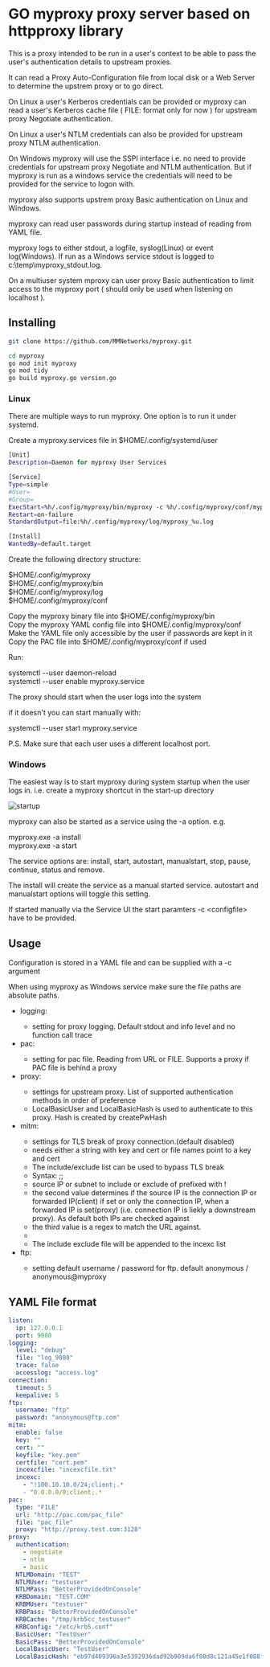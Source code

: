 # GO myproxy proxy server based on httpproxy library

This is a proxy intended to be run in a user's context to be able to pass the user's authentication details to upstream proxies. 

It can read a Proxy Auto-Configuration file from local disk or a Web Server to determine the upstrem proxy or to go direct.

On Linux a user's Kerberos credentials can be provided or myproxy can read a user's Kerberos cache file ( FILE: format only for now ) for upstream proxy Negotiate authentication. 

On Linux a user's NTLM credentials can also be provided for upstream proxy NTLM authentication.

On Windows myproxy will use the SSPI interface i.e. no need to provide credentials for upstream proxy Negotiate and NTLM authentication. But if myproxy is run as a windows service the credentials will need to be provided for the service to logon with.

myproxy also supports upstrem proxy Basic authentication on Linux and Windows.

myproxy can read user passwords during startup instead of reading from YAML file.
 
myproxy logs to either stdout, a logfile, syslog(Linux) or event log(Windows). If run as a Windows service stdout is logged to c:\temp\myproxy_stdout.log.

On a multiuser system mproxy can user proxy Basic authentication to limit access to the myproxy port ( should only be used when listening on localhost ).

## Installing

```sh
git clone https://github.com/MMNetworks/myproxy.git

cd myproxy
go mod init myproxy
go mod tidy
go build myproxy.go version.go
```
### Linux

There are multiple ways to run myproxy. One option is to run it under systemd.  

Create a myproxy.services file in $HOME/.config/systemd/user


```sh
[Unit]
Description=Daemon for myproxy User Services

[Service]
Type=simple
#User=
#Group=
ExecStart=%h/.config/myproxy/bin/myproxy -c %h/.config/myproxy/conf/myproxy.yaml
Restart=on-failure
StandardOutput=file:%h/.config/myproxy/log/myproxy_%u.log

[Install]
WantedBy=default.target
```

Create the following directory structure:

$HOME/.config/myproxy  
$HOME/.config/myproxy/bin  
$HOME/.config/myproxy/log  
$HOME/.config/myproxy/conf  

Copy the myproxy binary file into $HOME/.config/myproxy/bin  
Copy the myproxy YAML config file into $HOME/.config/myproxy/conf  
Make the YAML file only accessible by the user if passwords are kept in it  
Copy the PAC file into $HOME/.config/myproxy/conf if used  

Run:
  
systemctl --user daemon-reload  
systemctl --user enable myproxy.service 

The proxy should start when the user logs into the system  

if it doesn't you can start manually with:  
 
systemctl --user start myproxy.service  

P.S. Make sure that each user uses a different localhost port.

### Windows

The easiest way is to start myproxy during system startup when the user logs in. i.e. create a myproxy shortcut in the start-up directory 

![startup](startup.png)

myproxy can also be started as a service using the -a option. e.g.

myproxy.exe -a install  
myproxy.exe -a start

The service options are: install, start, autostart, manualstart, stop, pause, continue, status and remove.

The install will create the service as a manual started service. autostart and manualstart options will toggle this setting.

If started manually via the Service UI the start paramters -c \<configfile\> have to be provided.

## Usage

Configuration is stored in a YAML file and can be supplied with a -c argument  

When using myproxy as Windows service make sure the file paths are absolute paths.

<ul>
<li>logging:</li>
<ul>
<li>setting for proxy logging. Default stdout and info level and no function call trace</li>
</ul>
<li>pac:</li>
<ul>
<li>setting for pac file. Reading from URL or FILE. Supports a proxy if PAC file is behind a proxy</li>
</ul>
<li>proxy:</li>
<ul>
<li>settings for upstream proxy. List of supported authentication methods in order of preference</li>
<li>LocalBasicUser and LocalBasicHash is used to authenticate to this proxy. Hash is created by createPwHash</li>
</ul>
<li>mitm:</li>
<ul>
<li>settings for TLS break of proxy connection.(default disabled) </li>
<li>needs either a string with key and cert or file names point to a key and cert</li>
<li>The include/exclude list can be used to bypass TLS break </li>
<li>Syntax: <src>;<source>;<regex>
<li>        source IP or subnet to include or exclude of prefixed with !</li>
<li>        the second value determines if the source IP is the connection IP or forwarded IP(client) if set or only the connection IP, when a forwarded IP is set(proxy) (i.e. connection IP is liekly a downstream proxy). As default both IPs are checked against </li>
<li>        the third value is a regex to match the URL against.</li>
<li></li>
<li>The include exclude file will be appended to the incexc list</li> 
</ul>
<li>ftp:</li>
<ul>
<li>setting default username / password for ftp. default anonymous / anonymous@myproxy
</ul>
</ul>

## YAML File format

```yaml
listen:
  ip: 127.0.0.1
  port: 9080
logging:
  level: "debug"
  file: "log_9080"
  trace: false
  accesslog: "access.log"
connection:
  timeout: 5
  keepalive: 5
ftp:
  username: "ftp"
  password: "anonymous@ftp.com"
mitm:
  enable: false
  key: ""
  cert: ""
  keyfile: "key.pem"
  certfile: "cert.pem"
  incexcfile: "incexcfile.txt"
  incexc: 
    - "!100.10.10.0/24;client;.*
    - "0.0.0.0/0;client;.*
pac:
  type: "FILE"
  url: "http://pac.com/pac_file"
  file: "pac_file"
  proxy: "http://proxy.test.com:3128"
proxy:
  authentication:
    - negotiate
    - ntlm
    - basic
  NTLMDomain: "TEST"
  NTLMUser: "testuser"
  NTLMPass: "BetterProvidedOnConsole"
  KRBDomain: "TEST.COM"
  KRBMUser: "testuser"
  KRBPass: "BetterProvidedOnConsole"
  KRBCache: "/tmp/krb5cc_testuser"
  KRBConfig: "/etc/krb5.conf"
  BasicUser: "TestUser"
  BasicPass: "BetterProvidedOnConsole"
  LocalBasicUser: "TestUser"
  LocalBasicHash: "eb97d409396a3e5392936dad92b909da6f08d8c121a45e1f088fe9768b0c0339"
```
